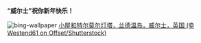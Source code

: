 
**“威尔士”祝你新年快乐！**

![bing-wallpaper](https://www.bing.com/th?id=OHR.CoastalWales_ZH-CN9113929287_1920x1080.jpg)
[小屋和特尔莫尔灯塔，兰德温岛，威尔士，英国 (© Westend61 on Offset/Shutterstock)](https://www.bing.com/search?q=%E5%A8%81%E5%B0%94%E5%A3%AB%E6%97%A7%E6%96%B0%E5%B9%B4&amp;form=hpcapt&amp;mkt=zh-cn)
  